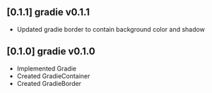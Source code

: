 ## [0.1.1] gradie v0.1.1

* Updated gradie border to contain background color and shadow

## [0.1.0] gradie v0.1.0

* Implemented Gradie
* Created GradieContainer
* Created GradieBorder